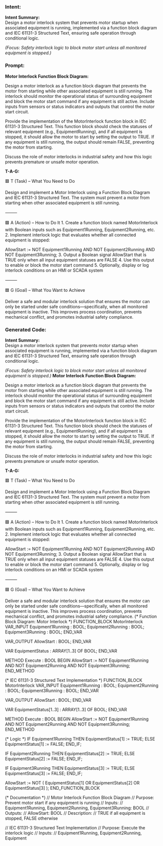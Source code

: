 ### Intent:
**Intent Summary:**  
Design a motor interlock system that prevents motor startup when associated equipment is running, implemented via a function block diagram and IEC 61131-3 Structured Text, ensuring safe operation through conditional logic.  

*(Focus: Safety interlock logic to block motor start unless all monitored equipment is stopped.)*

### Prompt:
**Motor Interlock Function Block Diagram:**

Design a motor interlock as a function block diagram that prevents the motor from starting while other associated equipment is still running. The interlock should monitor the operational status of surrounding equipment and block the motor start command if any equipment is still active. Include inputs from sensors or status indicators and outputs that control the motor start circuit.

Provide the implementation of the MotorInterlock function block in IEC 61131-3 Structured Text. This function block should check the statuses of relevant equipment (e.g., EquipmentRunning), and if all equipment is stopped, it should allow the motor to start by setting the output to TRUE. If any equipment is still running, the output should remain FALSE, preventing the motor from starting.

Discuss the role of motor interlocks in industrial safety and how this logic prevents premature or unsafe motor operation.

**T-A-G:**

🟥 T (Task) – What You Need to Do

Design and implement a Motor Interlock using a Function Block Diagram and IEC 61131-3 Structured Text. The system must prevent a motor from starting when other associated equipment is still running.

⸻

🟩 A (Action) – How to Do It
	1.	Create a function block named MotorInterlock with Boolean inputs such as Equipment1Running, Equipment2Running, etc.
	2.	Implement interlock logic that evaluates whether all connected equipment is stopped:

 AllowStart := NOT Equipment1Running AND NOT Equipment2Running AND NOT Equipment3Running;
 	3.	Output a Boolean signal AllowStart that is TRUE only when all input equipment statuses are FALSE
	4.	Use this output to enable or block the motor start command
	5.	Optionally, display or log interlock conditions on an HMI or SCADA system

⸻

🟦 G (Goal) – What You Want to Achieve

Deliver a safe and modular interlock solution that ensures the motor can only be started under safe conditions—specifically, when all monitored equipment is inactive. This improves process coordination, prevents mechanical conflict, and promotes industrial safety compliance.

### Generated Code:
**Intent Summary:**  
Design a motor interlock system that prevents motor startup when associated equipment is running, implemented via a function block diagram and IEC 61131-3 Structured Text, ensuring safe operation through conditional logic.  

*(Focus: Safety interlock logic to block motor start unless all monitored equipment is stopped.)*
**Motor Interlock Function Block Diagram:**

Design a motor interlock as a function block diagram that prevents the motor from starting while other associated equipment is still running. The interlock should monitor the operational status of surrounding equipment and block the motor start command if any equipment is still active. Include inputs from sensors or status indicators and outputs that control the motor start circuit.

Provide the implementation of the MotorInterlock function block in IEC 61131-3 Structured Text. This function block should check the statuses of relevant equipment (e.g., EquipmentRunning), and if all equipment is stopped, it should allow the motor to start by setting the output to TRUE. If any equipment is still running, the output should remain FALSE, preventing the motor from starting.

Discuss the role of motor interlocks in industrial safety and how this logic prevents premature or unsafe motor operation.

**T-A-G:**

🟥 T (Task) – What You Need to Do

Design and implement a Motor Interlock using a Function Block Diagram and IEC 61131-3 Structured Text. The system must prevent a motor from starting when other associated equipment is still running.

⸻

🟩 A (Action) – How to Do It
	1.	Create a function block named MotorInterlock with Boolean inputs such as Equipment1Running, Equipment2Running, etc.
	2.	Implement interlock logic that evaluates whether all connected equipment is stopped:

 AllowStart := NOT Equipment1Running AND NOT Equipment2Running AND NOT Equipment3Running;
 	3.	Output a Boolean signal AllowStart that is TRUE only when all input equipment statuses are FALSE
	4.	Use this output to enable or block the motor start command
	5.	Optionally, display or log interlock conditions on an HMI or SCADA system

⸻

🟦 G (Goal) – What You Want to Achieve

Deliver a safe and modular interlock solution that ensures the motor can only be started under safe conditions—specifically, when all monitored equipment is inactive. This improves process coordination, prevents mechanical conflict, and promotes industrial safety compliance.
(* Function Block Diagram: Motor Interlock *)
FUNCTION_BLOCK MotorInterlock
VAR_INPUT
    Equipment1Running : BOOL;
    Equipment2Running : BOOL;
    Equipment3Running : BOOL;
END_VAR

VAR_OUTPUT
    AllowStart : BOOL;
END_VAR

VAR
    EquipmentStatus : ARRAY[1..3] OF BOOL;
END_VAR

METHOD Execute : BOOL
BEGIN
    AllowStart := NOT Equipment1Running AND NOT Equipment2Running AND NOT Equipment3Running;
END_METHOD

(* IEC 61131-3 Structured Text Implementation *)
FUNCTION_BLOCK MotorInterlock
VAR_INPUT
    Equipment1Running : BOOL;
    Equipment2Running : BOOL;
    Equipment3Running : BOOL;
END_VAR

VAR_OUTPUT
    AllowStart : BOOL;
END_VAR

VAR
    EquipmentStatus[1..3] : ARRAY[1..3] OF BOOL;
END_VAR

METHOD Execute : BOOL
BEGIN
    AllowStart := NOT Equipment1Running AND NOT Equipment2Running AND NOT Equipment3Running;
END_METHOD

(* Logic *)
IF Equipment1Running THEN
    EquipmentStatus[1] := TRUE;
ELSE
    EquipmentStatus[1] := FALSE;
END_IF;

IF Equipment2Running THEN
    EquipmentStatus[2] := TRUE;
ELSE
    EquipmentStatus[2] := FALSE;
END_IF;

IF Equipment3Running THEN
    EquipmentStatus[3] := TRUE;
ELSE
    EquipmentStatus[3] := FALSE;
END_IF;

AllowStart := NOT (
    EquipmentStatus[1] OR
    EquipmentStatus[2] OR
    EquipmentStatus[3]
);
END_FUNCTION_BLOCK

(* Documentation *)
// Motor Interlock Function Block Diagram
// Purpose: Prevent motor start if any equipment is running
// Inputs:
//   Equipment1Running, Equipment2Running, Equipment3Running: BOOL
// Outputs:
//   AllowStart: BOOL
//   Description:
//     TRUE if all equipment is stopped, FALSE otherwise

// IEC 61131-3 Structured Text Implementation
// Purpose: Execute the interlock logic
// Inputs:
//   Equipment1Running, Equipment2Running, Equipment
